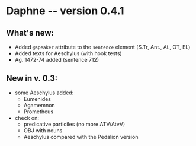# Daphne -- version 0.4.1

## What's new:

* Added `@speaker` attribute to the `sentence` element (S.Tr, Ant., Ai., OT, El.)
* Added texts for Aeschylus (with hook tests)
* Ag. 1472-74 added (sentence 712)

## New in v. 0.3:

* some Aeschylus added:
    * Eumenides
    * Agamemnon
    * Prometheus
* check on:
    * predicative particiles (no more ATV/AtvV)
    * OBJ with nouns
    * Aeschylus compared with the Pedalion version
